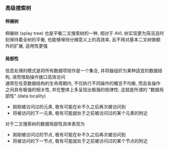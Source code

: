 ### 高级搜索树
#### 伸展树
伸展树 (splay tree) 也是平衡二叉搜索树的一种, 相对于 AVL 树实现更为简洁且时刻保持着全树的平衡, 也能够保持分摊意义上的高效率, 且不用对基本二叉树做额外的扩展, 适用性更强
#### 局部性
信息处理的模式是将所有数据项视作是一个集合, 并将器组织为某种适宜的数据结构, 进而借助操作接口高效访问  
通常在任意数据结构的生命周期内, 不仅执行不同操作的概览不均衡, 而且各操作之间具有极强的相关性, 并在整体上多呈现出极强的规律性; 这就是所谓的 "数据局部性" (data locality)
- 刚刚被访问过的元素, 极有可能在补不久之后再次被访问到
- 将被访问的下一元素, 极有可能就处于之前被访问过的某个元素的附近

对于二叉搜索树的数据局部性具体表现为
- 刚刚被访问过的节点, 极有可能在补不久之后再次被访问到
- 将被访问的下一节点, 极有可能就处于之前被访问过的某个节点的附近
